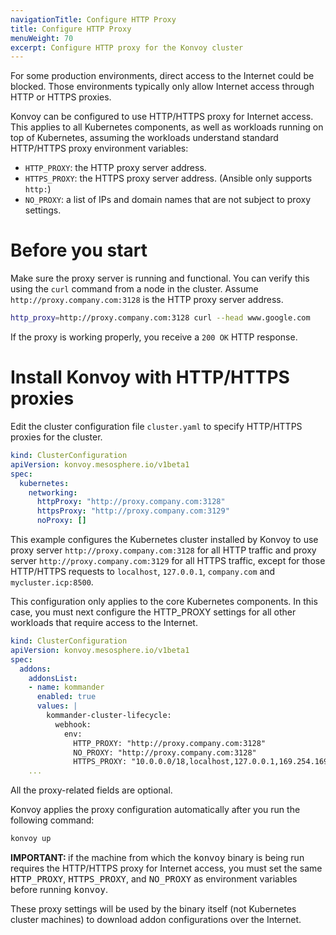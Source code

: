 ```yaml
---
navigationTitle: Configure HTTP Proxy
title: Configure HTTP Proxy
menuWeight: 70
excerpt: Configure HTTP proxy for the Konvoy cluster
---
```


<!-- markdownlint-disable MD004 MD007 MD025 MD030 -->

For some production environments, direct access to the Internet could be blocked.
Those environments typically only allow Internet access through HTTP or HTTPS proxies.

Konvoy can be configured to use HTTP/HTTPS proxy for Internet access.
This applies to all Kubernetes components, as well as workloads running on top of Kubernetes, assuming the workloads understand standard HTTP/HTTPS proxy environment variables:

* `HTTP_PROXY`: the HTTP proxy server address.
* `HTTPS_PROXY`: the HTTPS proxy server address. (Ansible only supports `http:`)
* `NO_PROXY`: a list of IPs and domain names that are not subject to proxy settings.

# Before you start

Make sure the proxy server is running and functional.
You can verify this using the `curl` command from a node in the cluster.
Assume `http://proxy.company.com:3128` is the HTTP proxy server address.

```bash
http_proxy=http://proxy.company.com:3128 curl --head www.google.com
```

If the proxy is working properly, you receive a `200 OK` HTTP response.

# Install Konvoy with HTTP/HTTPS proxies

Edit the cluster configuration file `cluster.yaml` to specify HTTP/HTTPS proxies for the cluster.

```yaml
kind: ClusterConfiguration
apiVersion: konvoy.mesosphere.io/v1beta1
spec:
  kubernetes:
    networking:
      httpProxy: "http://proxy.company.com:3128"
      httpsProxy: "http://proxy.company.com:3129"
      noProxy: []
```

This example configures the Kubernetes cluster installed by Konvoy to use proxy server `http://proxy.company.com:3128` for all HTTP traffic and proxy server `http://proxy.company.com:3129` for all HTTPS traffic, except for those HTTP/HTTPS requests to `localhost`, `127.0.0.1`, `company.com` and `mycluster.icp:8500`.

This configuration only applies to the core Kubernetes components. In this case, you must next configure the HTTP_PROXY settings for all other workloads that require access to the Internet.

```yaml
kind: ClusterConfiguration
apiVersion: konvoy.mesosphere.io/v1beta1
spec:
  addons:
    addonsList:
    - name: kommander
      enabled: true
      values: |
        kommander-cluster-lifecycle:
          webhook:
            env:
              HTTP_PROXY: "http://proxy.company.com:3128"
              NO_PROXY: "http://proxy.company.com:3128"
              HTTPS_PROXY: "10.0.0.0/18,localhost,127.0.0.1,169.254.169.254,kubernetes,kubernetes.default,kubernetes.default.svc,kubernetes.default.svc.cluster,kubernetes.default.svc.cluster.local,.svc,.svc.cluster,.svc.cluster.local"
    ...
```

All the proxy-related fields are optional.

Konvoy applies the proxy configuration automatically after you run the following command:

```bash
konvoy up
```

<p class="message--important"><strong>IMPORTANT: </strong>if the machine from which the <tt>konvoy</tt> binary is being run requires the HTTP/HTTPS proxy for Internet access, you must set the same <tt>HTTP_PROXY</tt>, <tt>HTTPS_PROXY</tt>, and <tt>NO_PROXY</tt> as environment variables before running <tt>konvoy</tt>.</p>

These proxy settings will be used by the binary itself (not Kubernetes cluster machines) to download addon configurations over the Internet.
